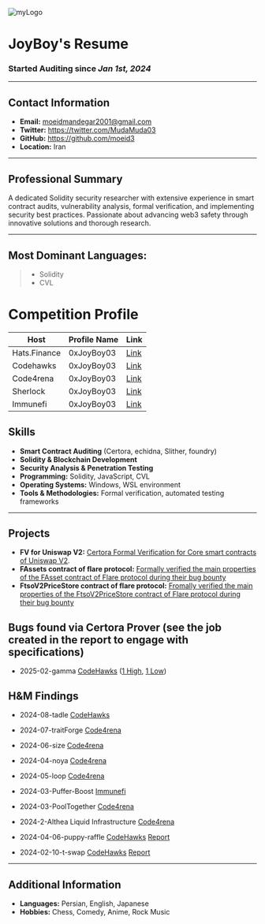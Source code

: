 ![myLogo](https://s30.picofile.com/file/8474889318/0xJoyBoy03_LE_auto_x2.jpg)


# JoyBoy's Resume

### Started Auditing **since** *Jan 1st, 2024*

---

## Contact Information
- **Email:** moeidmandegar2001@gmail.com
- **Twitter:** https://twitter.com/MudaMuda03
- **GitHub:** https://github.com/moeid3
- **Location:** Iran

---

## Professional Summary
A dedicated Solidity security researcher with extensive experience in smart contract audits, vulnerability analysis, formal verification, and implementing security best practices. Passionate about advancing web3 safety through innovative solutions and thorough research.

---


## Most Dominant Languages: 
> - Solidity
> - CVL

# <a name="Competition"></a>Competition Profile

| Host         | Profile Name | Link                                                                |
| ------------ | ------------ | ------------------------------------------------------------------- |
| Hats.Finance | 0xJoyBoy03   | [Link](https://app.hats.finance/profile/0xJoyBoy03)                 |
| Codehawks    | 0xJoyBoy03   | [Link](https://www.codehawks.com/profile/cls0sr25x0003gpko8v1wmk5r) |
| Code4rena    | 0xJoyBoy03   | [Link](https://code4rena.com/@0xJoyBoy03)                           |
| Sherlock     | 0xJoyBoy03   | [Link](https://audits.sherlock.xyz/watson/0xJoyBoy03)               |
| Immunefi     | 0xJoyBoy03   | [Link](about::blank)               |


## Skills
- **Smart Contract Auditing** (Certora, echidna, Slither, foundry)
- **Solidity & Blockchain Development**
- **Security Analysis & Penetration Testing**
- **Programming:** Solidity, JavaScript, CVL
- **Operating Systems:** Windows, WSL environment
- **Tools & Methodologies:** Formal verification, automated testing frameworks

---

## Projects
- **FV for Uniswap V2:** [Certora Formal Verification for Core smart contracts of Uniswap V2](https://github.com/moeid3/Certora-for-Uniswap-v2-core).
- **FAssets contract of flare protocol:** [Formally verified the main properties of the FAsset contract of Flare protocol during their bug bounty](https://prover.certora.com/output/604718/b2cede02950143c89526aaf501553c2e/?anonymousKey=1db3891225c431415b4602d301ebbae48e5d61ec) 
- **FtsoV2PriceStore contract of flare protocol:** [Fromally verified the main properties of the FtsoV2PriceStore contract of Flare protocol during their bug bounty](https://prover.certora.com/output/604718/c05414eb58ba4e62835634df0367eee2/?anonymousKey=94038ef20f667a2aaadea15d0809c0aad3382e1a)


## Bugs found via Certora Prover (see the job created in the report to engage with specifications)

- 2025-02-gamma [CodeHawks](https://codehawks.cyfrin.io/c/2025-02-gamma) ([1 High](https://codehawks.cyfrin.io/c/2025-02-gamma/s/420), [1 Low](https://codehawks.cyfrin.io/c/2025-02-gamma/s/312))


## H&M Findings

- 2024-08-tadle [CodeHawks](https://codehawks.cyfrin.io/c/2024-08-tadle)

- 2024-07-traitForge [Code4rena](https://code4rena.com/audits/2024-07-traitforge)

- 2024-06-size [Code4rena](https://code4rena.com/audits/2024-06-size)

- 2024-04-noya [Code4rena](https://code4rena.com/audits/2024-04-noya)

- 2024-05-loop [Code4rena](https://code4rena.com/audits/2024-05-loopfi)

- 2024-03-Puffer-Boost [Immunefi](https://immunefi.com/bounty/pufferfinance-boost/)

- 2024-03-PoolTogether [Code4rena](https://code4rena.com/audits/2024-03-pooltogether#top)

- 2024-2-Althea Liquid Infrastructure [Code4rena](https://code4rena.com/audits/2024-02-althea-liquid-infrastructure#top)

- 2024-04-06-puppy-raffle [CodeHawks](https://www.codehawks.com/contests/clo383y5c000jjx087qrkbrj8) [Report](https://github.com/moeid3/Audits/blob/main/reports/2024-04-06-puppy-raffle.pdf)

- 2024-02-10-t-swap [CodeHawks](https://codehawks.cyfrin.io/c/2024-06-t-swap) [Report](https://github.com/moeid3/Audits/blob/main/reports/2024-02-10-t-swap.pdf)


---

## Additional Information
- **Languages:** Persian, English, Japanese
- **Hobbies:** Chess, Comedy, Anime, Rock Music

